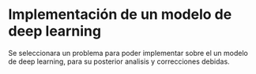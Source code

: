 # Implementación de un modelo de deep learning
Se seleccionara un problema para poder implementar sobre el un modelo de deep learning, para su posterior analisis y correcciones debidas.
